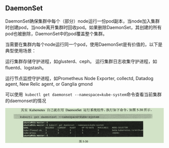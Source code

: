 ## DaemonSet 

DaemonSet确保集群中每个（部分）node运行一份pod副本，当node加入集群时创建pod，当node离开集群时回收pod。如果删除DaemonSet，其创建的所有pod也被删除，DaemonSet中的pod覆盖整个集群。

当需要在集群内每个node运行同一个pod，使用DaemonSet是有价值的，以下是典型使用场景：

运行集群存储守护进程，如glusterd、ceph。
运行集群日志收集守护进程，如fluentd、logstash。

运行节点监控守护进程，如Prometheus Node Exporter, collectd, Datadog agent, New Relic agent, or Ganglia gmond

可以使用` kubectl get daemonset --namespace=kube-system`命令查看当前集群的daemonset的情况

![1550340254963](.image/DaemonSet.assets/1550340254963.png)


